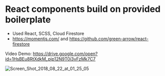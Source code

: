 # React components build on provided boilerplate

- Used React, SCSS, Cloud Firestore
- https://momentjs.com/ and https://github.com/green-arrow/react-firestore

Video Demo: https://drive.google.com/open?id=1HsBEu8RtXdkM_pjp12N9T0i3vFzMk7C7

<img src="https://preview.ibb.co/fG02YK/Screen_Shot_2018_08_22_at_01_25_05.png" alt="Screen_Shot_2018_08_22_at_01_25_05" border="0">

